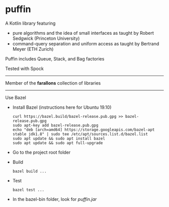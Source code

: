 # puffin
A Kotlin library featuring
* pure algorithms and the idea of small interfaces as taught by Robert Sedgwick (Princeton University) 
* command-query separation and uniform access as taught by Bertrand Meyer (ETH Zurich)

Puffin includes Queue, Stack, and Bag factories

Tested with Spock

---

Member of the **farallons** collection of libraries

---

Use Bazel

- Install Bazel (instructions here for Ubuntu 19.10)

      curl https://bazel.build/bazel-release.pub.gpg >> bazel-release.pub.gpg
      sudo apt-key add bazel-release.pub.gpg
      echo "deb [arch=amd64] https://storage.googleapis.com/bazel-apt stable jdk1.8" | sudo tee /etc/apt/sources.list.d/bazel.list
      sudo apt update && sudo apt install bazel
      sudo apt update && sudo apt full-upgrade
      
- Go to the project root folder
       
- Build 

      bazel build ...

- Test

      bazel test ...
      
- In the bazel-bin folder, look for _puffin.jar_